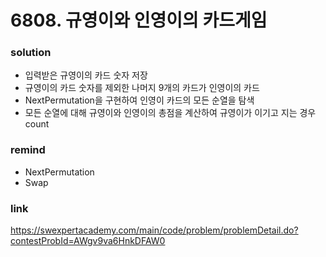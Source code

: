 # 6808. 규영이와 인영이의 카드게임

### solution
* 입력받은 규영이의 카드 숫자 저장
* 규영이의 카드 숫자를 제외한 나머지 9개의 카드가 인영이의 카드
* NextPermutation을 구현하여 인영이 카드의 모든 순열을 탐색
* 모든 순열에 대해 규영이와 인영이의 총점을 계산하여 규영이가 이기고 지는 경우 count

### remind
* NextPermutation
* Swap

### link
https://swexpertacademy.com/main/code/problem/problemDetail.do?contestProbId=AWgv9va6HnkDFAW0
